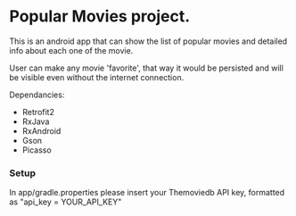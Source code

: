 # Popular Movies project.

This is an android app that can show the list of popular movies and detailed info about each one of the movie.

User can make any movie 'favorite', that way it would be persisted and will be visible even without the internet connection.


Dependancies:
* Retrofit2
* RxJava
* RxAndroid
* Gson
* Picasso

### Setup
In app/gradle.properties please insert your Themoviedb API key, formatted as "api_key = YOUR_API_KEY"
